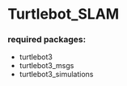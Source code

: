 # Turtlebot_SLAM
### required packages:  
<ul>
  <li>turtlebot3</li>
  <li>turtlebot3_msgs</li>
  <li>turtlebot3_simulations</li>
  </ul>
